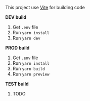 This project use [Vite](https://vitejs.dev/) for building code

**DEV build**
1. Get `.env` file
2. Run `yarn install`
3. Run `yarn dev`

**PROD build**
1. Get `.env` file
2. Run `yarn install`
3. Run `yarn build`
4. Run `yarn preview`

**TEST build**
1. TODO
